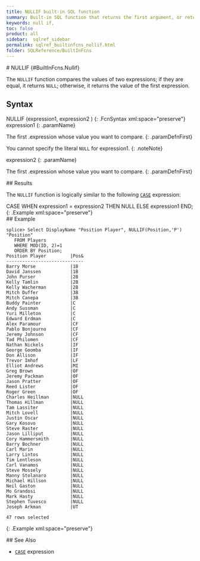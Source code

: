 ```yaml
---
title: NULLIF built-in SQL function
summary: Built-in SQL function that returns the first argument, or returns NULL if both arguments are equal
keywords: null if, 
toc: false
product: all
sidebar:  sqlref_sidebar
permalink: sqlref_builtinfcns_nullif.html
folder: SQLReference/BuiltInFcns
---
```

<section>
<div class="TopicContent" data-swiftype-index="true" markdown="1">
# NULLIF   {#BuiltInFcns.Nullif}

The `NULLIF` function compares the values of two expressions; if they
are equal, it returns `NULL`; otherwise, it returns the value of the
first expression.

## Syntax

<div class="fcnWrapperWide" markdown="1">
    NULLIF (expression1, expression2 )
{: .FcnSyntax xml:space="preserve"}

</div>
<div class="paramList" markdown="1">
expression1
{: .paramName}

The first .expression whose value you want to compare.
{: .paramDefnFirst}

You cannot specify the literal `NULL` for <span
class="CodeItalicFont">expression1</span>.
{: .noteNote}

expression2
{: .paramName}

The first .expression whose value you want to compare.
{: .paramDefnFirst}

</div>
## Results

The `NULLIF` function is logically similar to the following
[`CASE`](sqlref_expressions_case.html) expression:

<div class="preWrapper" markdown="1">
    CASE WHEN expression1 = expression2 THEN NULL ELSE expression1 END;
{: .Example xml:space="preserve"}

</div>
## Example

<div class="preWrapper" markdown="1">
    
    splice> Select DisplayName "Position Player", NULLIF(Position,'P') "Position"
       FROM Players
       WHERE MOD(ID, 2)=1
       ORDER BY Position;
    Position Player         |Pos&
    -----------------------------
    Barry Morse             |1B
    David Janssen           |1B
    John Purser             |2B
    Kelly Tamlin            |2B
    Kelly Wacherman         |2B
    Mitch Duffer            |3B
    Mitch Canepa            |3B
    Buddy Painter           |C
    Andy Sussman            |C
    Yuri Milleton           |C
    Edward Erdman           |C
    Alex Paramour           |CF
    Pablo Bonjourno         |CF
    Jeremy Johnson          |CF
    Tad Philomen            |CF
    Nathan Nickels          |IF
    George Goomba           |IF
    Don Allison             |IF
    Trevor Imhof            |LF
    Elliot Andrews          |MI
    Greg Brown              |OF
    Jeremy Packman          |OF
    Jason Pratter           |OF
    Reed Lister             |OF
    Roger Green             |OF
    Charles Heillman        |NULL
    Thomas Hillman          |NULL
    Tam Lassiter            |NULL
    Mitch Lovell            |NULL
    Justin Oscar            |NULL
    Gary Kosovo             |NULL
    Steve Raster            |NULL
    Jason Lilliput          |NULL
    Cory Hammersmith        |NULL
    Barry Bochner           |NULL
    Carl Marin              |NULL
    Larry Lintos            |NULL
    Tim Lentleson           |NULL
    Carl Vanamos            |NULL
    Steve Mossely           |NULL
    Manny Stolanaro         |NULL
    Michael Hillson         |NULL
    Neil Gaston             |NULL
    Mo Grandosi             |NULL
    Mark Hasty              |NULL
    Stephen Tuvesco         |NULL
    Joseph Arkman           |UT
    
    47 rows selected
{: .Example xml:space="preserve"}

</div>
## See Also

* [`CASE`](sqlref_expressions_case.html) expression

</div>
</section>


